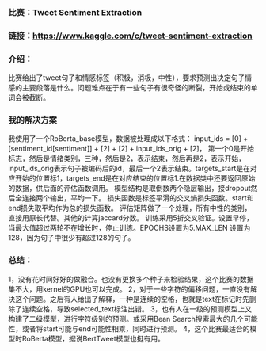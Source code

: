 ### 比赛：Tweet Sentiment Extraction
### 链接：https://www.kaggle.com/c/tweet-sentiment-extraction

### 介绍：
比赛给出了tweet句子和情感标签（积极，消极，中性），要求预测出决定句子情感的主要段落是什么。问题难点在于有一些句子有很奇怪的断裂，开始或结束的单词会被截断。

### 我的解决方案
我使用了一个RoBerta_base模型，数据被处理成以下格式：
input_ids = [0] + [sentiment_id[sentiment]] + [2] + [2] + input_ids_orig + [2]，
第一个0是开始标志，然后是情绪类别，三种，然后是2，表示结束，然后再是2，表示开始，input_ids_orig表示句子被编码后的id，最后一个2表示结束。targets_start是在对应开始的位置标1，targets_end是在对应结束的位置标1.在数据类中还要返回原始的数据，供后面的评估函数调用。
模型结构是取倒数两个隐层输出，接dropout然后全连接两个输出，平均一下。
损失函数是标签平滑的交叉熵损失函数。start和end损失取平均作为总的损失函数。
评估矩阵做了一个处理，所有中性的类别，直接用原长代替。其他的计算jaccard分数。
训练采用5折交叉验证。设置早停，当最大值超过两轮不在增长时，停止训练。EPOCHS设置为5.MAX_LEN 设置为128，因为句子中很少有超过128的句子。  

### 总结：
1，没有花时间好好的做融合。也没有更换多个种子来检验结果，这个比赛的数据集不大，用kernel的GPU也可以完成。
2，对于一些字符的偏移问题，一直没有解决这个问题。之后有人给出了解释，一种是连续的空格，也就是text在标记时先删除了连续空格，导致selected_text标注出错。
3，也有人在一级的预测模型上又构建了二级模型，进行字符级别的预测。或采用Bean Search搜索最大的几个可能性，或者将start可能与end可能性相乘，同时进行预测。
4，这个比赛最适合的模型时RoBerta模型，据说BertTweet模型也挺有用。
